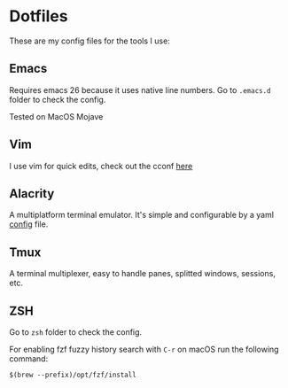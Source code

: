 # Dotfiles

These are my config files for the tools I use:

## Emacs

Requires emacs 26 because it uses native line numbers. Go to `.emacs.d` folder to check the config.

Tested on MacOS Mojave

## Vim

I use vim for quick edits, check out the cconf [here](.vimrc)

## Alacrity

A multiplatform terminal emulator. It's simple and configurable by a yaml [config](.alacritty.yml) file.

## Tmux

A terminal multiplexer, easy to handle panes, splitted windows, sessions, etc. 

## ZSH

Go to `zsh` folder to check the config.

For enabling fzf fuzzy history search with `C-r` on macOS run the following command:

```shell
$(brew --prefix)/opt/fzf/install
```
